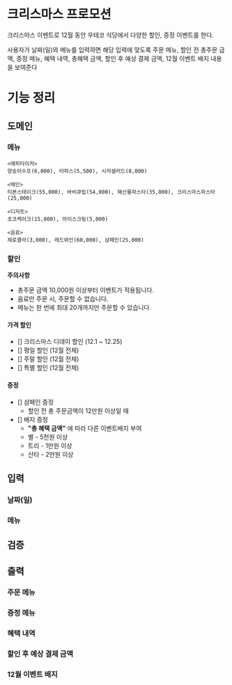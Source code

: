 # 크리스마스 프로모션

크리스마스 이벤트로 12월 동안 우테코 식당에서 다양한 할인, 증정 이벤트를 한다. 
  
사용자가 날짜(일)와 메뉴를 입력하면 해당 입력에 맞도록  주문 메뉴, 할인 전 총주문 금액, 
증정 메뉴, 혜택 내역, 총혜택 금액, 할인 후 예상 결제 금액, 12월 이벤트 배지 내용을 보여준다

# 기능 정리

## 도메인

### 메뉴
    <애피타이저>
    양송이수프(6,000), 타파스(5,500), 시저샐러드(8,000)
    
    <메인>
    티본스테이크(55,000), 바비큐립(54,000), 해산물파스타(35,000), 크리스마스파스타(25,000)
    
    <디저트>
    초코케이크(15,000), 아이스크림(5,000)
    
    <음료>
    제로콜라(3,000), 레드와인(60,000), 샴페인(25,000)

### 할인

**주의사항**

- 총주문 금액 10,000원 이상부터 이벤트가 적용됩니다. 
- 음료만 주문 시, 주문할 수 없습니다.
- 메뉴는 한 번에 최대 20개까지만 주문할 수 있습니다.

#### 가격 할인

- [] 크리스마스 디데이 할인 (12.1 ~ 12.25)
- [] 평일 할인 (12월 전체)
- [] 주말 할인 (12월 전체)
- [] 특별 할인 (12월 전체)

#### 증정
- [] 샴페인 증정
  - 할인 전 총 주문금액이 12만원 이상일 때
- [] 배지 증정
  - **"총 혜택 금액"** 에 따라 다른 이벤트배지 부여
  - 별 - 5천원 이상
  - 트리 - 1만원 이상
  - 산타 - 2만원 이상

## 입력

### 날짜(일)

### 메뉴

## 검증

## 출력

### 주문 메뉴

### 증정 메뉴

### 혜택 내역

### 할인 후 예상 결제 금액

### 12월 이벤트 배지